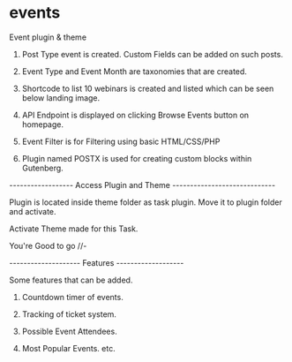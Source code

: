 # events
Event plugin &amp; theme


1. Post Type event is created. Custom Fields can be added on such posts.

2. Event Type and Event Month are taxonomies that are created.

3. Shortcode to list 10 webinars is created and listed which can be seen below landing image.

4. API Endpoint is displayed on clicking Browse Events button on homepage.

5. Event Filter is for Filtering using basic HTML/CSS/PHP

6. Plugin named POSTX is used for creating custom blocks within Gutenberg.

------------------ Access Plugin and Theme -----------------------------

Plugin is located inside theme folder as task plugin. Move it to plugin folder and activate.

Activate Theme made for this Task.

You're Good to go //-

-------------------- Features -------------------

Some features that can be added.

1. Countdown timer of events.

2. Tracking of ticket system.

3. Possible Event Attendees.

4. Most Popular Events. etc.
